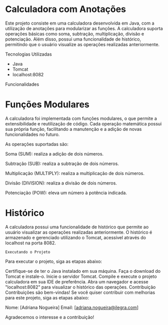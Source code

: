 # Calculadora com Anotações 

Este projeto consiste em uma calculadora desenvolvida em Java, com a utilização de anotações para modularizar as funções. A calculadora suporta operações básicas como soma, subtração, multiplicação, divisão e potenciação. Além disso, possui uma funcionalidade de histórico, permitindo que o usuário visualize as operações realizadas anteriormente.


Tecnologias Utilizadas
* Java
* Tomcat
* localhost:8082

Funcionalidades

# Funções Modulares
A calculadora foi implementada com funções modulares, o que permite a extensibilidade e reutilização de código. Cada operação matemática possui sua própria função, facilitando a manutenção e a adição de novas funcionalidades no futuro.

As operações suportadas são:

Soma (SUM): realiza a adição de dois números.

Subtração (SUB): realiza a subtração de dois números.

Multiplicação (MULTIPLY): realiza a multiplicação de dois números.

Divisão (DIVISION): realiza a divisão de dois números.

Potenciação (POW): eleva um número à potência indicada.

# Histórico
A calculadora possui uma funcionalidade de histórico que permite ao usuário visualizar as operações realizadas anteriormente. O histórico é armazenado e gerenciado utilizando o Tomcat, acessível através do localhost na porta 8082.

    Executando o Projeto
Para executar o projeto, siga as etapas abaixo:

Certifique-se de ter o Java instalado em sua máquina.
Faça o download do Tomcat e instale-o.
Inicie o servidor Tomcat.
Compile e execute o projeto calculadora em sua IDE de preferência.
Abra um navegador e acesse "localhost:8082" para visualizar o histórico das operações.
Contribuição
Contribuições são bem-vindas! Se você quiser contribuir com melhorias para este projeto, siga as etapas abaixo:
 
Nome: [Adriana Nogueira]
Email: [adriana.nogueira@ilegra.com]

Agradecemos o interesse e a contribuição!
